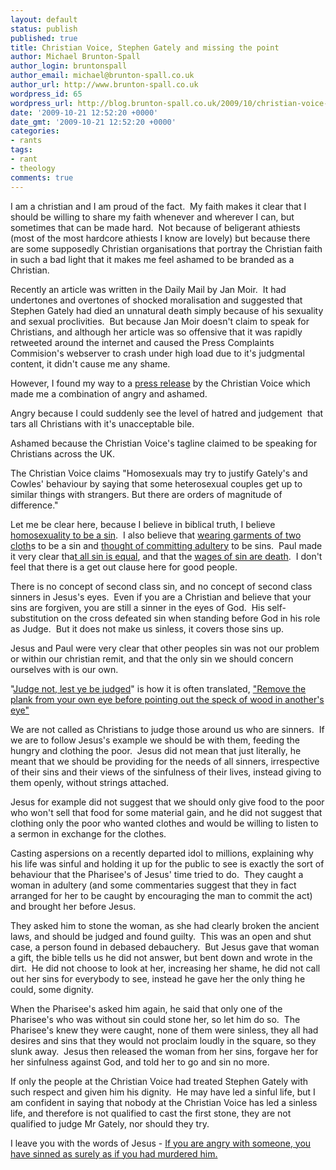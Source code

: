 ```yaml
---
layout: default
status: publish
published: true
title: Christian Voice, Stephen Gately and missing the point
author: Michael Brunton-Spall
author_login: bruntonspall
author_email: michael@brunton-spall.co.uk
author_url: http://www.brunton-spall.co.uk
wordpress_id: 65
wordpress_url: http://blog.brunton-spall.co.uk/2009/10/christian-voice-stephen-gately-and-missing-point/
date: '2009-10-21 12:52:20 +0000'
date_gmt: '2009-10-21 12:52:20 +0000'
categories:
- rants
tags:
- rant
- theology
comments: true
---
```

I am a christian and I am proud of the fact. &nbsp;My faith makes it clear that I should be willing to share my faith whenever and wherever I can, but sometimes that can be made hard. &nbsp;Not because of beligerant athiests (most of the most hardcore athiests I know are lovely) but because there are some supposedly Christian organisations that portray the Christian faith in such a bad light that it makes me feel ashamed to be branded as a Christian.

<!--more-->

Recently an article was written in the Daily Mail by Jan Moir. &nbsp;It had undertones and overtones of shocked moralisation and suggested that Stephen Gately had died an unnatural death simply because of his sexuality and sexual proclivities. &nbsp;But because Jan Moir doesn&#39;t claim to speak for Christians, and although her article was so offensive that it was rapidly retweeted around the internet and caused the Press Complaints Commision&#39;s webserver to crash under high load due to it&#39;s judgmental content, it didn&#39;t cause me any shame.

However, I found my way to a <a href="http://www.christianvoice.org.uk/Press/press133.html" target="_blank">press release</a> by the Christian Voice which made me a combination of angry and ashamed.

Angry because I could suddenly see the level of hatred and judgement &nbsp;that tars all Christians with it&#39;s unacceptable bile.

Ashamed because the Christian Voice&#39;s tagline claimed to be speaking for Christians across the UK.

The Christian Voice claims &quot;Homosexuals may try to justify Gately&#39;s and Cowles&#39; behaviour by saying that some heterosexual couples get up to similar things with strangers. But there are orders of magnitude of difference.&quot;

Let me be clear here, because I believe in biblical truth, I believe <a href="http://www.biblegateway.com/passage/?search=Leviticus+18:22&amp;version=NIV">homosexuality to be a sin</a>. &nbsp;I also believe that <a href="http://www.biblegateway.com/passage/?search=leviticus%2019:19&amp;version=NIV">wearing garments of two cloth</a>s to be a sin and <a href="http://www.biblegateway.com/passage/?search=matthew%205:28&amp;version=NIV">thought of committing adultery</a> to be sins. &nbsp;Paul made it very clear tha<a href="http://www.biblegateway.com/passage/?search=Romans%203:23&amp;version=NIV">t all sin is equal</a>, and that the <a href="http://www.biblegateway.com/passage/?search=Romans%206:23&amp;version=NIV">wages of sin are death</a>. &nbsp;I don&#39;t feel that there is a get out clause here for good people.

There is no concept of second class sin, and no concept of second class sinners in Jesus&#39;s eyes. &nbsp;Even if you are a Christian and believe that your sins are forgiven, you are still a sinner in the eyes of God. &nbsp;His self-substitution on the cross defeated sin when standing before God in his role as Judge. &nbsp;But it does not make us sinless, it covers those sins up.

Jesus and Paul were very clear that other peoples sin was not our problem or within our christian remit, and that the only sin we should concern ourselves with is our own.

&quot;<a href="http://www.biblegateway.com/passage/?search=Matthew%207:1&amp;version=NIV">Judge not, lest ye be judged</a>&quot; is how it is often translated, <a href="http://www.biblegateway.com/passage/?search=Matthew%207:1-3&amp;version=NIV">&quot;Remove the plank from your own eye before pointing out the speck of wood in another&#39;s eye&quot;</a>

We are not called as Christians to judge those around us who are sinners. &nbsp;If we are to follow Jesus&#39;s example we should be with them, feeding the hungry and clothing the poor. &nbsp;Jesus did not mean that just literally, he meant that we should be providing for the needs of all sinners, irrespective of their sins and their views of the sinfulness of their lives, instead giving to them openly, without strings attached.

Jesus for example did not suggest that we should only give food to the poor who won&#39;t sell that food for some material gain, and he did not suggest that clothing only the poor who wanted clothes and would be willing to listen to a sermon in exchange for the clothes.

Casting aspersions on a recently departed idol to millions, explaining why his life was sinful and holding it up for the public to see is exactly the sort of behaviour that the Pharisee&#39;s of Jesus&#39; time tried to do. &nbsp;They caught a woman in adultery (and some commentaries suggest that they in fact arranged for her to be caught by encouraging the man to commit the act) and brought her before Jesus. &nbsp;

They asked him to stone the woman, as she had clearly broken the ancient laws, and should be judged and found guilty. &nbsp;This was an open and shut case, a person found in debased debauchery. &nbsp;But Jesus gave that woman a gift, the bible tells us he did not answer, but bent down and wrote in the dirt. &nbsp;He did not choose to look at her, increasing her shame, he did not call out her sins for everybody to see, instead he gave her the only thing he could, some dignity. &nbsp;

When the Pharisee&#39;s asked him again, he said that only one of the Pharisee&#39;s who was without sin could stone her, so let him do so. &nbsp;The Pharisee&#39;s knew they were caught, none of them were sinless, they all had desires and sins that they would not proclaim loudly in the square, so they slunk away. &nbsp;Jesus then released the woman from her sins, forgave her for her sinfulness against God, and told her to go and sin no more.

If only the people at the Christian Voice had treated Stephen Gately with such respect and given him his dignity. &nbsp;He may have led a sinful life, but I am confident in saying that nobody at the Christian Voice has led a sinless life, and therefore is not qualified to cast the first stone, they are not qualified to judge Mr Gately, nor should they try.

I leave you with the words of Jesus - <a href="http://www.biblegateway.com/passage/?search=Matthew%205:21-22&amp;version=NIV">If you are angry with someone, you have sinned as surely as if you had murdered him.</a>

